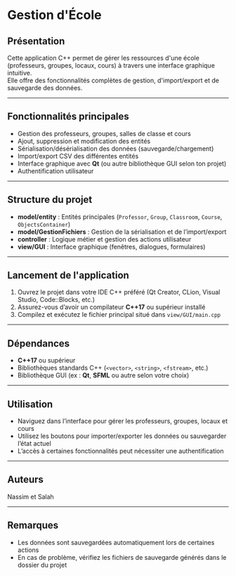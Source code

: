 # Gestion d'École

## Présentation
Cette application C++ permet de gérer les ressources d'une école (professeurs, groupes, locaux, cours) à travers une interface graphique intuitive.  
Elle offre des fonctionnalités complètes de gestion, d'import/export et de sauvegarde des données.

---

## Fonctionnalités principales
- Gestion des professeurs, groupes, salles de classe et cours  
- Ajout, suppression et modification des entités  
- Sérialisation/désérialisation des données (sauvegarde/chargement)  
- Import/export CSV des différentes entités  
- Interface graphique avec **Qt** (ou autre bibliothèque GUI selon ton projet)  
- Authentification utilisateur  

---

## Structure du projet
- **model/entity** : Entités principales (`Professor`, `Group`, `Classroom`, `Course`, `ObjectsContainer`)  
- **model/GestionFichiers** : Gestion de la sérialisation et de l’import/export  
- **controller** : Logique métier et gestion des actions utilisateur  
- **view/GUI** : Interface graphique (fenêtres, dialogues, formulaires)  

---

## Lancement de l'application
1. Ouvrez le projet dans votre IDE C++ préféré (Qt Creator, CLion, Visual Studio, Code::Blocks, etc.)  
2. Assurez-vous d’avoir un compilateur **C++17** ou supérieur installé  
3. Compilez et exécutez le fichier principal situé dans `view/GUI/main.cpp`  

---

## Dépendances
- **C++17** ou supérieur  
- Bibliothèques standards C++ (`<vector>`, `<string>`, `<fstream>`, etc.)  
- Bibliothèque GUI (ex : **Qt**, **SFML** ou autre selon votre choix)  

---

## Utilisation
- Naviguez dans l’interface pour gérer les professeurs, groupes, locaux et cours  
- Utilisez les boutons pour importer/exporter les données ou sauvegarder l’état actuel  
- L’accès à certaines fonctionnalités peut nécessiter une authentification  

---

## Auteurs
Nassim et Salah  

---

## Remarques
- Les données sont sauvegardées automatiquement lors de certaines actions  
- En cas de problème, vérifiez les fichiers de sauvegarde générés dans le dossier du projet  
